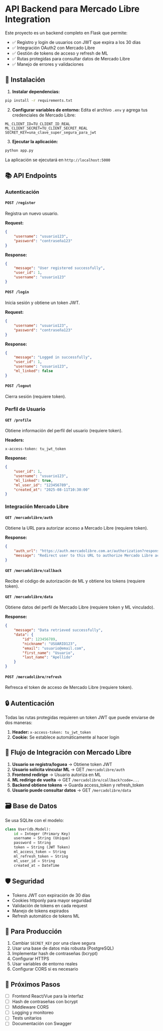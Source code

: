 # API Backend para Mercado Libre Integration

Este proyecto es un backend completo en Flask que permite:

- ✅ Registro y login de usuarios con JWT que expira a los 30 días
- ✅ Integración OAuth2 con Mercado Libre
- ✅ Gestión de tokens de acceso y refresh de ML
- ✅ Rutas protegidas para consultar datos de Mercado Libre
- ✅ Manejo de errores y validaciones

## 🚀 Instalación

1. **Instalar dependencias:**
```bash
pip install -r requirements.txt
```

2. **Configurar variables de entorno:**
Edita el archivo `.env` y agrega tus credenciales de Mercado Libre:

```env
ML_CLIENT_ID=TU_CLIENT_ID_REAL
ML_CLIENT_SECRET=TU_CLIENT_SECRET_REAL
SECRET_KEY=una_clave_super_segura_para_jwt
```

3. **Ejecutar la aplicación:**
```bash
python app.py
```

La aplicación se ejecutará en `http://localhost:5000`

## 📚 API Endpoints

### Autenticación

#### `POST /register`
Registra un nuevo usuario.

**Request:**
```json
{
    "username": "usuario123",
    "password": "contraseña123"
}
```

**Response:**
```json
{
    "message": "User registered successfully",
    "user_id": 1,
    "username": "usuario123"
}
```

#### `POST /login`
Inicia sesión y obtiene un token JWT.

**Request:**
```json
{
    "username": "usuario123",
    "password": "contraseña123"
}
```

**Response:**
```json
{
    "message": "Logged in successfully",
    "user_id": 1,
    "username": "usuario123",
    "ml_linked": false
}
```

#### `POST /logout`
Cierra sesión (requiere token).

### Perfil de Usuario

#### `GET /profile`
Obtiene información del perfil del usuario (requiere token).

**Headers:**
```
x-access-token: tu_jwt_token
```

**Response:**
```json
{
    "user_id": 1,
    "username": "usuario123",
    "ml_linked": true,
    "ml_user_id": "123456789",
    "created_at": "2025-08-11T10:30:00"
}
```

### Integración Mercado Libre

#### `GET /mercadolibre/auth`
Obtiene la URL para autorizar acceso a Mercado Libre (requiere token).

**Response:**
```json
{
    "auth_url": "https://auth.mercadolibre.com.ar/authorization?response_type=code&client_id=...",
    "message": "Redirect user to this URL to authorize Mercado Libre access"
}
```

#### `GET /mercadolibre/callback`
Recibe el código de autorización de ML y obtiene los tokens (requiere token).

#### `GET /mercadolibre/data`
Obtiene datos del perfil de Mercado Libre (requiere token y ML vinculado).

**Response:**
```json
{
    "message": "Data retrieved successfully",
    "data": {
        "id": 123456789,
        "nickname": "USUARIO123",
        "email": "usuario@email.com",
        "first_name": "Usuario",
        "last_name": "Apellido"
    }
}
```

#### `POST /mercadolibre/refresh`
Refresca el token de acceso de Mercado Libre (requiere token).

## 🔒 Autenticación

Todas las rutas protegidas requieren un token JWT que puede enviarse de dos maneras:

1. **Header:** `x-access-token: tu_jwt_token`
2. **Cookie:** Se establece automáticamente al hacer login

## 🔄 Flujo de Integración con Mercado Libre

1. **Usuario se registra/loguea** → Obtiene token JWT
2. **Usuario solicita vincular ML** → GET `/mercadolibre/auth`
3. **Frontend redirige** → Usuario autoriza en ML
4. **ML redirige de vuelta** → GET `/mercadolibre/callback?code=...`
5. **Backend obtiene tokens** → Guarda access_token y refresh_token
6. **Usuario puede consultar datos** → GET `/mercadolibre/data`

## 🗃️ Base de Datos

Se usa SQLite con el modelo:

```python
class User(db.Model):
    id = Integer (Primary Key)
    username = String (Unique)
    password = String
    token = String (JWT Token)
    ml_access_token = String
    ml_refresh_token = String
    ml_user_id = String
    created_at = DateTime
```

## 🛡️ Seguridad

- Tokens JWT con expiración de 30 días
- Cookies httponly para mayor seguridad
- Validación de tokens en cada request
- Manejo de tokens expirados
- Refresh automático de tokens ML

## 🔧 Para Producción

1. Cambiar `SECRET_KEY` por una clave segura
2. Usar una base de datos más robusta (PostgreSQL)
3. Implementar hash de contraseñas (bcrypt)
4. Configurar HTTPS
5. Usar variables de entorno reales
6. Configurar CORS si es necesario

## 📝 Próximos Pasos

- [ ] Frontend React/Vue para la interfaz
- [ ] Hash de contraseñas con bcrypt
- [ ] Middleware CORS
- [ ] Logging y monitoreo
- [ ] Tests unitarios
- [ ] Documentación con Swagger
